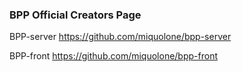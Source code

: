 ### BPP Official Creators Page

BPP-server
https://github.com/miquolone/bpp-server

BPP-front
https://github.com/miquolone/bpp-front


